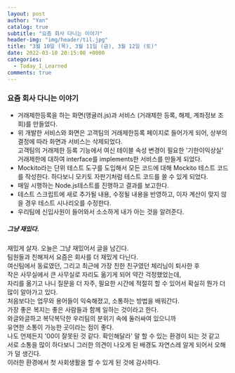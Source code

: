 ```yaml
---
layout: post
author: "Yan"
catalog: true
subtitle: "요즘 회사 다니는 이야기"
header-img: "img/header/til.jpg"
title: "3월 10일 (목), 3월 11일 (금), 3월 12일 (토)"
date: 2022-03-10 20:15:08 +0000
categories:
  - Today_I_Learned
comments: true
---
```


### 요즘 회사 다니는 이야기

- 거래제한등록을 하는 화면(앵귤러.js)과 서비스 (거래제한 등록, 해제, 계좌정보 조회)를 만들었다.
- 위 개발한 서비스와 화면은 고객팀의 거래제한등록 페이지로 들어가게 되어, 상부의 결정에 따라 화면과 서비스는 삭제되었다.  
  고객팀의 거래제한 등록 기능에서 여신 테이블 속성 변경이 필요한 '기한이익상실' 거래제한에 대하여 interface를 implements한 서비스를 만들게 되었다.
- Mockito라는 단위 테스트 도구를 도입해서 모든 코드에 대해 Mockito 테스트 코드를 작성한다. 하다보니 모키토 자판기처럼 테스트 코드를 쓸 수 있게 되었다.
- 매일 시행하는 Node.js테스트를 진행하고 결과를 보고한다.
- 테스트 스크립트에 새로 추가될 내용, 수정될 내용을 반영하고, 이자 계산이 맞지 않을 경우 테스트 시나리오를 수정한다.
- 우리팀에 신입사원이 들어와서 소소하게 내가 아는 것을 알려준다.

##### 그냥 재밌다.

재밌게 살자. 오늘은 그냥 재밌어서 글을 남긴다.  
팀원들과 친해져서 요즘은 회사를 더 재밌게 다닌다.  
여신팀에서 동료였던, 그리고 최근에 가장 친한 친구였던 체리님이 퇴사한 후  
작은 사무실에서 큰 사무실로 자리도 옮기게 되어 약간 걱정했었는데,  
자리를 옮기고 나니 질문을 더 자주, 필요한 시간에 적절히 할 수 있어서 확실히 뭔가 더 많이 알아가고 있다.  
처음보다는 업무와 용어들이 익숙해졌고, 소통하는 방법을 배워간다.  
가장 좋은 복지는 좋은 사람들과 함께 일하는 것이라고 한다.  
와글와글하고 복닥복닥한 우리팀의 분위기 속에 둘러싸여 있으니까  
유연한 소통이 가능한 곳이라는 점이 좋다.  
나도 언제든지 '00이 잘못된 것 같다. 확인해달라' 말 할 수 있는 환경이 되는 것 같고  
서로 소통을 많이 하다보니 그러한 의견이 나오게 된 배경도 자연스레 알게 되어서 오해가 덜 생긴다.  
이러한 환경에서 첫 사회생활을 할 수 있게 된 것에 감사하다.

